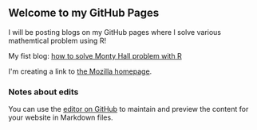 ## Welcome to my GitHub Pages

I will be posting blogs on my GitHub pages where I solve various mathemtical problem using R!

My fist blog: <a href="https://roselynmainali.github.io/Monty-Hall-Problem.html">how to solve Monty Hall problem with R</a>

<p>I'm creating a link to
<a href="https://www.mozilla.org/en-US/">the Mozilla homepage</a>.
</p>

### Notes about edits
You can use the [editor on GitHub](https://github.com/roselynmainali/roselynmainali.github.io/edit/master/README.md) to maintain and preview the content for your website in Markdown files.
